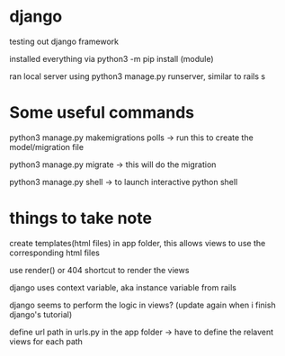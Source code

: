 # django
testing out django framework

installed everything via python3 -m pip install (module)

ran local server using python3 manage.py runserver, similar to rails s

# Some useful commands

python3 manage.py makemigrations polls -> run this to create the model/migration file

python3 manage.py migrate -> this will do the migration

python3 manage.py shell -> to launch interactive python shell

# things to take note

create templates(html files) in app folder, this allows views to use the corresponding html files

use render() or 404 shortcut to render the views

django uses context variable, aka instance variable from rails

django seems to perform the logic in views? (update again when i finish django's tutorial)

define url path in urls.py in the app folder -> have to define the relavent views for each path 
